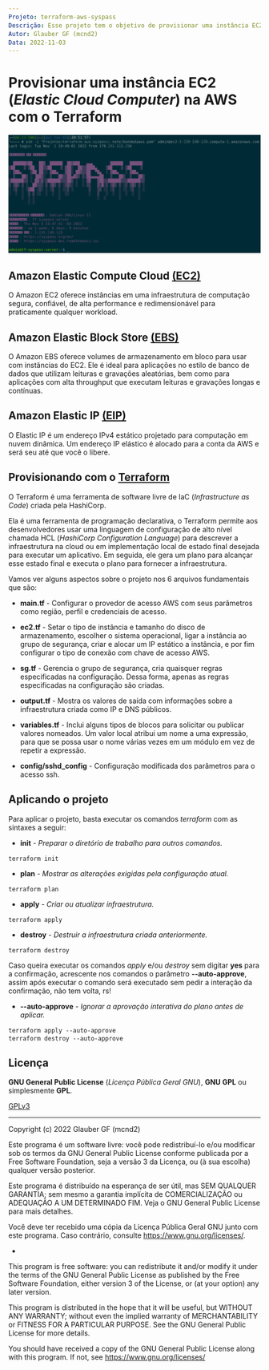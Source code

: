 ```yaml
---
Projeto: terraform-aws-syspass
Descrição: Esse projeto tem o objetivo de provisionar uma instância EC2 com disco EBS de 20GB e Elastic IP estático. Ao executar o comando "terraform apply" para criar o server, será executado o script "bootstrap.sh" para configuração inicial como setar o nome do host, redefinir a senha do usuário (admin) e mudar a configuração do ssh (sshd_config) para podermos ter acesso ssh na execução do gerenciador de configuração Ansible.
Autor: Glauber GF (mcnd2)
Data: 2022-11-03
---
```


# Provisionar uma instância EC2 (_Elastic Cloud Computer_) na AWS com o Terraform

![Image](https://github.com/glaubergf/terraform-aws-syspass/blob/main/pictures/tf-syspass-server-ec2.png)

## Amazon Elastic Compute Cloud [**(EC2)**](https://docs.aws.amazon.com/pt_br/AWSEC2/latest/UserGuide/concepts.html)

O Amazon EC2 oferece instâncias em uma infraestrutura de computação segura, confiável, de alta performance e redimensionável para praticamente qualquer workload.

## Amazon Elastic Block Store [**(EBS)**](https://docs.aws.amazon.com/pt_br/AWSEC2/latest/UserGuide/AmazonEBS.html)

O Amazon EBS oferece volumes de armazenamento em bloco para usar com instâncias do EC2. Ele é ideal para aplicações no estilo de banco de dados que utilizam leituras e gravações aleatórias, bem como para aplicações com alta throughput que executam leituras e gravações longas e contínuas.

## Amazon Elastic IP [**(EIP)**](https://docs.aws.amazon.com/pt_br/AWSEC2/latest/UserGuide/elastic-ip-addresses-eip.html)

O Elastic IP é um endereço IPv4 estático projetado para computação em nuvem dinâmica. Um endereço IP elástico é alocado para a conta da AWS e será seu até que você o libere.

## Provisionando com o [**Terraform**](https://registry.terraform.io/providers/hashicorp/aws/latest/docs)

O Terraform é uma ferramenta de software livre de IaC (_Infrastructure as Code_) criada pela HashiCorp.

Ela é uma ferramenta de programação declarativa, o Terraform permite aos desenvolvedores usar uma linguagem de configuração de alto nível chamada HCL (_HashiCorp Configuration Language_) para descrever a infraestrutura na cloud ou em implementação local de estado final desejada para executar um aplicativo. Em seguida, ele gera um plano para alcançar esse estado final e executa o plano para fornecer a infraestrutura.

Vamos ver alguns aspectos sobre o projeto nos 6 arquivos fundamentais que são:

* **main.tf** - Configurar o provedor de acesso AWS com seus parâmetros como região, perfil e credenciais de acesso.

* **ec2.tf** - Setar o tipo de instância e tamanho do disco de armazenamento, escolher o sistema operacional, ligar a instância ao grupo de segurança, criar e alocar um IP estático a instância, e por fim configurar o tipo de conexão com chave de acesso AWS.

* **sg.tf** - Gerencia o grupo de segurança, cria quaisquer regras especificadas na configuração. Dessa forma, apenas as regras especificadas na configuração são criadas.

* **output.tf** - Mostra os valores de saída com informações sobre a infraestrutura criada como IP e DNS públicos.

* **variables.tf** - Inclui alguns tipos de blocos para solicitar ou publicar valores nomeados. Um valor local atribui um nome a uma expressão, para que se possa usar o nome várias vezes em um módulo em vez de repetir a expressão.

* **config/sshd_config** - Configuração modificada dos parâmetros para o acesso ssh.

## Aplicando o projeto

Para aplicar o projeto, basta executar os comandos *terraform* com as sintaxes a seguir:

* **init** - _Preparar o diretório de trabalho para outros comandos._

```
terraform init
```

* **plan** - _Mostrar as alterações exigidas pela configuração atual._

```
terraform plan
```

* **apply** - _Criar ou atualizar infraestrutura._

```
terraform apply
```

* **destroy** - _Destruir a infraestrutura criada anteriormente._

```
terraform destroy
```

Caso queira executar os comandos *apply* e/ou *destroy* sem digitar **yes** para a confirmação, acrescente nos comandos o parâmetro **--auto-approve**, assim após executar o comando será executado sem pedir a interação da confirmação, não tem volta, rs!

* **--auto-approve** - *Ignorar a aprovação interativa do plano antes de aplicar.*

```
terraform apply --auto-approve
terraform destroy --auto-approve
```

## Licença

**GNU General Public License** (_Licença Pública Geral GNU_), **GNU GPL** ou simplesmente **GPL**.

[GPLv3](https://www.gnu.org/licenses/gpl-3.0.html)

------

Copyright (c) 2022 Glauber GF (mcnd2)

Este programa é um software livre: você pode redistribuí-lo e/ou modificar
sob os termos da GNU General Public License conforme publicada por
a Free Software Foundation, seja a versão 3 da Licença, ou
(à sua escolha) qualquer versão posterior.

Este programa é distribuído na esperança de ser útil,
mas SEM QUALQUER GARANTIA; sem mesmo a garantia implícita de
COMERCIALIZAÇÃO ou ADEQUAÇÃO A UM DETERMINADO FIM. Veja o
GNU General Public License para mais detalhes.

Você deve ter recebido uma cópia da Licença Pública Geral GNU
junto com este programa. Caso contrário, consulte <https://www.gnu.org/licenses/>.

*

This program is free software: you can redistribute it and/or modify
it under the terms of the GNU General Public License as published by
the Free Software Foundation, either version 3 of the License, or
(at your option) any later version.

This program is distributed in the hope that it will be useful,
but WITHOUT ANY WARRANTY; without even the implied warranty of
MERCHANTABILITY or FITNESS FOR A PARTICULAR PURPOSE.  See the
GNU General Public License for more details.

You should have received a copy of the GNU General Public License
along with this program.  If not, see <https://www.gnu.org/licenses/>